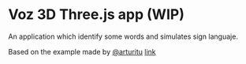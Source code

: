 # Voz 3D Three.js app (WIP)
An application which identify some words and simulates sign languaje.

Based on the example made by [@arturitu](https://twitter.com/arturitu)
[link](https://github.com/arturitu/threejs-animation-workflow)